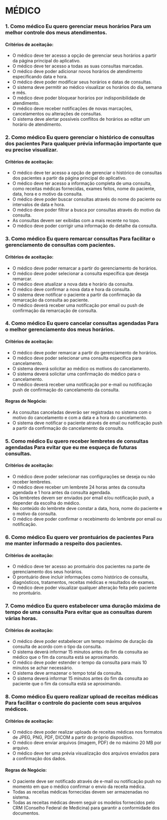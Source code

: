 # MÉDICO 
### 1. Como médico Eu quero gerenciar meus horários Para um melhor controle dos meus atendimentos. 
#### Critérios de aceitação: 
- O médico deve ter acesso a opção de gerenciar seus horários a partir da página principal do aplicativo. 
- O médico deve ter acesso a todas as suas consultas marcadas. 
- O médico deve poder adicionar novos horários de atendimento especificando data e hora. 
- O médico deve poder modificar seus horários e datas de consultas. 
- O sistema deve permitir ao médico visualizar os horários do dia, 
semana e mês.
- O médico deve poder bloquear horários por indisponibilidade de atendimento. 
- O médico deve receber notificações de novas marcações, cancelamentos ou alterações de consultas. 
- O sistema deve alertar possíveis conflitos de horários ao editar um horário de atendimento. 

### 2. Como médico Eu quero gerenciar o histórico de consultas dos pacientes Para qualquer prévia informação importante que eu precise visualizar. 
#### Critérios de aceitação: 
- O médico deve ter acesso a opção de gerenciar o histórico de consultas dos pacientes a partir da página principal do aplicativo. 
- O médico deve ter acesso a informação completa de uma consulta, como receitas médicas fornecidas, exames feitos, nome do paciente, data, hora e o motivo da consulta. 
- O médico deve poder buscar consultas através do nome do paciente ou intervalos de data e hora. 
- O médico deve poder filtrar a busca por consultas através do motivo da consulta. 
- As consultas devem ser exibidas com a mais recente no topo. 
- O médico deve poder corrigir uma informação do detalhe da consulta. 

### 3. Como médico Eu quero remarcar consultas Para facilitar o gerenciamento de consultas com pacientes. 
#### Critérios de aceitação: 
- O médico deve poder remarcar a partir do gerenciamento de horários. 
- O médico deve poder selecionar a consulta específica que deseja 
remarcar. 
- O médico deve atualizar a nova data e horário da consulta. 
- O médico deve confirmar a nova data e hora da consulta. 
- O sistema deve notificar o paciente a partir da confirmação da 
remarcação da consulta ao paciente. 
- O médico deverá receber uma notificação por email ou push de 
confirmação da remarcação de consulta. 

### 4. Como médico Eu quero cancelar consultas agendadas Para o melhor gerenciamento dos meus horários.
#### Critérios de aceitação: 
- O médico deve poder remarcar a partir do gerenciamento de horários. 
- O médico deve poder selecionar uma consulta específica para cancelamento. 
- O sistema deverá solicitar ao médico os motivos do cancelamento. 
- O sistema deverá solicitar uma confirmação do médico para o 
cancelamento. 
- O médico deverá receber uma notificação por e-mail ou notificação 
push de confirmação do cancelamento da consulta. 

#### Regras de Negócio: 
- As consultas canceladas deverão ser registradas no sistema com o motivo do cancelamento e com a data e a hora do cancelamento. 
- O sistema deve notificar o paciente através de email ou notificação push a partir da confirmação do cancelamento da consulta. 

### 5. Como médico Eu quero receber lembretes de consultas agendadas Para evitar que eu me esqueça de futuras consultas. 
#### Critérios de aceitação: 
- O médico deve poder selecionar nas configurações se deseja ou não receber lembretes. 
- O médico deve receber um lembrete 24 horas antes da consulta agendada e 1 hora antes da consulta agendada. 
- Os lembretes devem ser enviados por email e/ou notificação push, a depender da escolha do médico. 
- No conteúdo do lembrete deve constar a data, hora, nome do paciente e o motivo da consulta. 
- O médico deve poder confirmar o recebimento do lembrete por email ou notificação. 

### 6. Como médico Eu quero ver prontuários de pacientes Para me manter informado a respeito dos pacientes. 
#### Critérios de aceitação: 
- O médico deve ter acesso ao prontuário dos pacientes na parte de gerenciamento dos seus horários. 
- O prontuário deve incluir informações como histórico de consulta, diagnósticos, tratamentos, receitas médicas e resultados de exames.
- O médico deve poder visualizar qualquer alteração feita pelo paciente no prontuário. 

### 7. Como médico Eu quero estabelecer uma duração máxima de tempo de uma consulta Para evitar que as consultas durem várias horas. 
#### Critérios de aceitação: 
- O médico deve poder estabelecer um tempo máximo de duração da consulta de acordo com o tipo da consulta. 
- O sistema deverá informar 15 minutos antes do fim da consulta ao médico que o fim da consulta está se aproximando. 
- O médico deve poder estender o tempo da consulta para mais 10 minutos se achar necessário. 
- O sistema deve armazenar o tempo total da consulta. 
- O sistema deverá informar 15 minutos antes do fim da consulta ao paciente que o fim da consulta está se aproximando. 

### 8. Como médico Eu quero realizar upload de receitas médicas Para facilitar o controle do paciente com seus arquivos médicos. 
#### Critérios de aceitação: 
- O médico deve poder realizar uploads de receitas médicas nos formatos de JPEG, PNG, PDF, DICOM a partir do próprio dispositivo. 
- O médico deve enviar arquivos (imagem, PDF) de no máximo 20 MB por arquivo. 
- O médico deve ter uma prévia visualização dos arquivos enviados para a confirmação dos dados. 

#### Regras de Negócio: 
- O paciente deve ser notificado através de e-mail ou notificação push no momento em que o médico confirmar o envio da receita médica. 
- Todas as receitas médicas fornecidas devem ser armazenadas no sistema. 
- Todas as receitas médicas devem seguir os modelos fornecidos pelo CRM (Conselho Federal de Medicina) para garantir a conformidade dos documentos.

